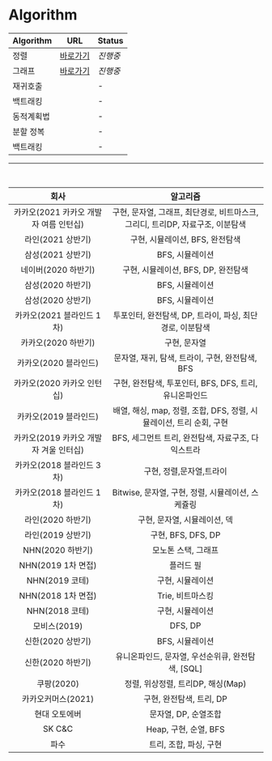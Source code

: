 # Algorithm

| Algorithm | URL | Status |
| ------ | ------ | -----|
| 정렬 | [바로가기](https://github.com/ssooynn/Algorithm/tree/main/%EC%A0%95%EB%A0%AC) | *진행중*|
| 그래프 | [바로가기](https://github.com/ssooynn/Algorithm/tree/main/%EA%B7%B8%EB%9E%98%ED%94%84) |*진행중*|
| 재귀호출 |  |*-*|
| 백트래킹 |  |*-*|
| 동적계획법 | |*-*|
| 분할 정복 | |*-*|
| 백트래킹 | |*-*|

* * *
<br>

|회사|알고리즘|
|:--:|:--:|
|카카오(2021 카카오 개발자 여름 인턴십)|구현, 문자열, 그래프, 최단경로, 비트마스크, 그리디, 트리DP, 자료구조, 이분탐색|
|라인(2021 상반기)|구현, 시뮬레이션, BFS, 완전탐색|
|삼성(2021 상반기)|BFS, 시뮬레이션|
|네이버(2020 하반기)|구현, 시뮬레이션, BFS, DP, 완전탐색|
|삼성(2020 하반기)|BFS, 시뮬레이션|
|삼성(2020 상반기)|BFS, 시뮬레이션|
|카카오(2021 블라인드 1차)|투포인터, 완전탐색, DP, 트라이, 파싱, 최단경로, 이분탐색|
|카카오(2020 하반기)|구현, 문자열|
|카카오(2020 블라인드)|문자열, 재귀, 탐색, 트라이, 구현, 완전탐색, BFS|
|카카오(2020 카카오 인턴십)|구현, 완전탐색, 투포인터, BFS, DFS, 트리, 유니온파인드 |
|카카오(2019 블라인드)|배열, 해싱, map, 정렬, 조합, DFS, 정렬, 시뮬레이션, 트리 순회, 구현|
|카카오(2019 카카오 개발자 겨울 인터십)| BFS, 세그먼트 트리, 완전탐색, 자료구조, 다익스트라 |
|카카오(2018 블라인드 3차)|구현, 정렬,문자열,트라이|
|카카오(2018 블라인드 1차)|Bitwise, 문자열, 구현, 정렬, 시뮬레이션, 스케쥴링|
|라인(2020 하반기)|구현, 문자열, 시뮬레이션, 덱|
|라인(2019 상반기)|구현, BFS, DFS, DP|
|NHN(2020 하반기)|모노톤 스택, 그래프|
|NHN(2019 1차 면접)|플러드 필|
|NHN(2019 코테)|구현, 시뮬레이션|
|NHN(2018 1차 면접)|Trie, 비트마스킹|
|NHN(2018 코테)|구현, 시뮬레이션|
|모비스(2019)| DFS, DP|
|신한(2020 상반기)|BFS, 시뮬레이션|
|신한(2020 하반기)|유니온파인드, 문자열, 우선순위큐, 완전탐색, [SQL]|
|쿠팡(2020)|정렬, 위상정렬, 트리DP, 해싱(Map)|
|카카오커머스(2021)|구현, 완전탐색, 트리, DP|
|현대 오토에버|문자열, DP, 순열조합|
|SK C&C|Heap, 구현, 순열, BFS|
|파수|트리, 조합, 파싱, 구현|
